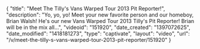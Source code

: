 {
    "title": "Meet The Tilly's Vans Warped Tour 2013 Pit Reporter!",
    "description": "Yo, yo, yo! Meet your new favorite person and our homeboy, Brian Walsh! He's our new Vans Warped Tour 2013 Tilly's Pit Reporter! Brian will be in the mix all...",
    "videoid": "151920",
    "date_created": "1397072625",
    "date_modified": "1418181273",
    "type": "captivate",
    "layout": "video",
    "url": "\/v\/meet-the-tilly-s-vans-warped-tour-2013-pit-reporter\/151920"
}